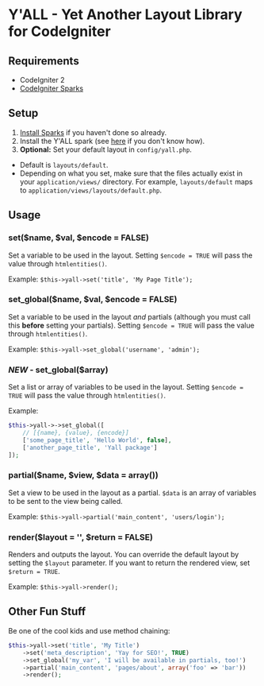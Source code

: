 # Y'ALL - Yet Another Layout Library for CodeIgniter

## Requirements

* CodeIgniter 2
* [CodeIgniter Sparks](http://getsparks.org/)

## Setup

1. [Install Sparks](http://getsparks.org/install) if you haven't done so already.
2. Install the Y'ALL spark (see [here](http://getsparks.org/get-sparks) if you don't know how).
3. **Optional:** Set your default layout in `config/yall.php`.
  * Default is `layouts/default`.
  * Depending on what you set, make sure that the files actually exist in your `application/views/` directory. For example, `layouts/default` maps to `application/views/layouts/default.php`.

## Usage

### set($name, $val, $encode = FALSE)

Set a variable to be used in the layout. Setting `$encode = TRUE` will pass the value through `htmlentities()`.

Example: `$this->yall->set('title', 'My Page Title');`

### set_global($name, $val, $encode = FALSE)

Set a variable to be used in the layout _and_ partials (although you must call this **before** setting your partials). Setting `$encode = TRUE` will pass the value through `htmlentities()`.

Example: `$this->yall->set_global('username', 'admin');`

### *NEW* - set_global($array)

Set a list or array of variables to be used in the layout. Setting `$encode = TRUE` will pass the value through `htmlentities()`.

Example:
```php
$this->yall->->set_global([
    // [{name}, {value}, {encode}]
    ['some_page_title', 'Hello World', false],
    ['another_page_title', 'Yall package']
]);
```

### partial($name, $view, $data = array())

Set a view to be used in the layout as a partial. `$data` is an array of variables to be sent to the view being called.

Example: `$this->yall->partial('main_content', 'users/login');`

### render($layout = '', $return = FALSE)

Renders and outputs the layout. You can override the default layout by setting the `$layout` parameter. If you want to return the rendered view, set `$return = TRUE`.

Example: `$this->yall->render();`

## Other Fun Stuff

Be one of the cool kids and use method chaining:

```php
$this->yall->set('title', 'My Title')
    ->set('meta_description', 'Yay for SEO!', TRUE)
    ->set_global('my_var', 'I will be available in partials, too!')
    ->partial('main_content', 'pages/about', array('foo' => 'bar'))
    ->render();
```
